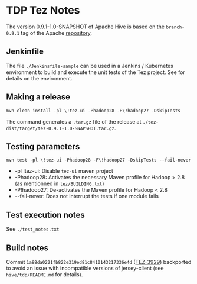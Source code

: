 # TDP Tez Notes

The version 0.9.1-1.0-SNAPSHOT of Apache Hive is based on the `branch-0.9.1` tag of the Apache [repository](https://github.com/apache/tez/tree/branch-0.9.1).

## Jenkinfile

The file `./Jenkinsfile-sample` can be used in a Jenkins / Kubernetes environment to build and execute the unit tests of the Tez project. See []() for details on the environment.

## Making a release

```
mvn clean install -pl \!tez-ui -Phadoop28 -P\!hadoop27 -DskipTests
```

The command generates a `.tar.gz` file of the release at `./tez-dist/target/tez-0.9.1-1.0-SNAPSHOT.tar.gz`.

## Testing parameters

```
mvn test -pl \!tez-ui -Phadoop28 -P\!hadoop27 -DskipTests --fail-never
```

- -pl \!tez-ui: Disable `tez-ui` maven project
- -Phadoop28: Activates the necessary Maven profile for Hadoop > 2.8 (as mentionned in `tez/BUILDING.txt`)
- -P\!hadoop27: De-activates the Maven profile for Hadoop < 2.8
- --fail-never: Does not interrupt the tests if one module fails

## Test execution notes

See `./test_notes.txt`

## Build notes

Commit `1a88da0221fb822e319ed81c8410143217336e4d` ([TEZ-3929](https://issues.apache.org/jira/browse/TEZ-3929)) backported to avoid an issue with incompatible versions of jersey-client (see `hive/tdp/README.md` for details).
